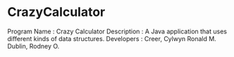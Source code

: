 # CrazyCalculator
Program Name : Crazy Calculator
Description  : A Java application that uses different kinds of data structures.
Developers   : Creer, Cylwyn Ronald M.
               Dublin, Rodney O.
